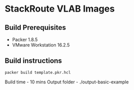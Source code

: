 # StackRoute VLAB Images

## Build Prerequisites
- Packer 1.8.5
- VMware Workstation 16.2.5

## Build instructions
`packer build template.pkr.hcl`

Build time - 10 mins
Output folder - ./output-basic-example
